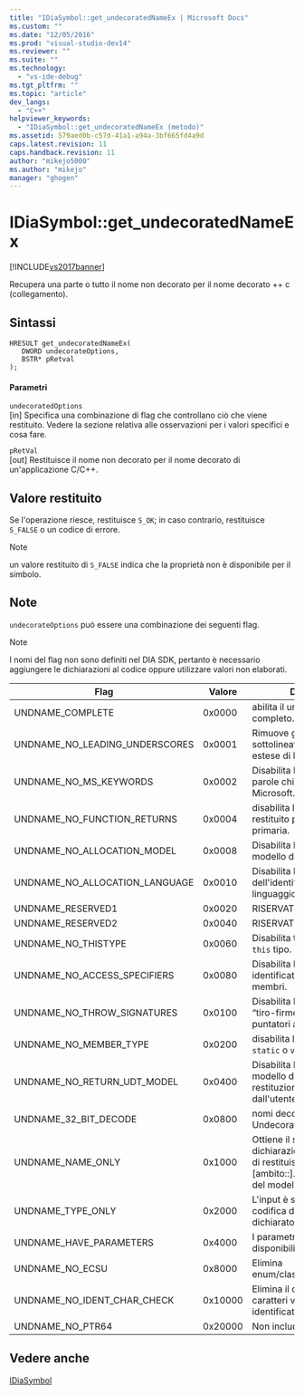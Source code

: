 ```yaml
---
title: "IDiaSymbol::get_undecoratedNameEx | Microsoft Docs"
ms.custom: ""
ms.date: "12/05/2016"
ms.prod: "visual-studio-dev14"
ms.reviewer: ""
ms.suite: ""
ms.technology: 
  - "vs-ide-debug"
ms.tgt_pltfrm: ""
ms.topic: "article"
dev_langs: 
  - "C++"
helpviewer_keywords: 
  - "IDiaSymbol::get_undecoratedNameEx (metodo)"
ms.assetid: 579aed0b-c57d-41a1-a94a-3bf665fd4a9d
caps.latest.revision: 11
caps.handback.revision: 11
author: "mikejo5000"
ms.author: "mikejo"
manager: "ghogen"
---
```

# IDiaSymbol::get_undecoratedNameEx
[!INCLUDE[vs2017banner](../../code-quality/includes/vs2017banner.md)]

Recupera una parte o tutto il nome non decorato per il nome decorato \+\+ c \(collegamento\).  
  
## Sintassi  
  
```cpp#  
HRESULT get_undecoratedNameEx(   
   DWORD undecorateOptions,  
   BSTR* pRetval  
);  
```  
  
#### Parametri  
 `undecoratedOptions`  
 \[in\]  Specifica una combinazione di flag che controllano ciò che viene restituito.  Vedere la sezione relativa alle osservazioni per i valori specifici e cosa fare.  
  
 `pRetVal`  
 \[out\]  Restituisce il nome non decorato per il nome decorato di un'applicazione C\/C\+\+.  
  
## Valore restituito  
 Se l'operazione riesce, restituisce `S_OK`; in caso contrario, restituisce  `S_FALSE` o un codice di errore.  
  
> [!NOTE]
>  un valore restituito di `S_FALSE` indica che la proprietà non è disponibile per il simbolo.  
  
## Note  
 `undecorateOptions` può essere una combinazione dei seguenti flag.  
  
> [!NOTE]
>  I nomi del flag non sono definiti nel DIA SDK, pertanto è necessario aggiungere le dichiarazioni al codice oppure utilizzare valori non elaborati.  
  
|Flag|Valore|Descrizione|  
|----------|------------|-----------------|  
|UNDNAME\_COMPLETE|0x0000|abilita il undecoration completo.|  
|UNDNAME\_NO\_LEADING\_UNDERSCORES|0x0001|Rimuove generare caratteri di sottolineatura le parole chiave estese di Microsoft.|  
|UNDNAME\_NO\_MS\_KEYWORDS|0x0002|Disabilita l'espansione delle parole chiave estese di Microsoft.|  
|UNDNAME\_NO\_FUNCTION\_RETURNS|0x0004|disabilita l'espansione di tipo restituito per la dichiarazione primaria.|  
|UNDNAME\_NO\_ALLOCATION\_MODEL|0x0008|Disabilita l'espansione del modello di dichiarazione.|  
|UNDNAME\_NO\_ALLOCATION\_LANGUAGE|0x0010|Disabilita l'espansione dell'identificatore di linguaggio di dichiarazione.|  
|UNDNAME\_RESERVED1|0x0020|RISERVATO.|  
|UNDNAME\_RESERVED2|0x0040|RISERVATO.|  
|UNDNAME\_NO\_THISTYPE|0x0060|Disabilita tutti i modificatori su `this` tipo.|  
|UNDNAME\_NO\_ACCESS\_SPECIFIERS|0x0080|Disabilita l'espansione degli identificatori di accesso per i membri.|  
|UNDNAME\_NO\_THROW\_SIGNATURES|0x0100|Disabilita l'espansione di “tiro\-firme„ per le funzioni e i puntatori a funzioni.|  
|UNDNAME\_NO\_MEMBER\_TYPE|0x0200|disabilita l'espansione di `static` o  `virtual` membri.|  
|UNDNAME\_NO\_RETURN\_UDT\_MODEL|0x0400|Disabilita l'espansione del modello di Microsoft per la restituzione di tipo definito dall'utente.|  
|UNDNAME\_32\_BIT\_DECODE|0x0800|nomi decorati 32 bit di Undecorates.|  
|UNDNAME\_NAME\_ONLY|0x1000|Ottiene il solo nome per la dichiarazione primaria, nome di restituisce semplicemente \[ambito::\].  Espandere params del modello.|  
|UNDNAME\_TYPE\_ONLY|0x2000|L'input è semplicemente una codifica del tipo; crea un dichiaratore astratto.|  
|UNDNAME\_HAVE\_PARAMETERS|0x4000|I parametri di modello reali disponibili.|  
|UNDNAME\_NO\_ECSU|0x8000|Elimina enum\/classe\/struttura\/unione.|  
|UNDNAME\_NO\_IDENT\_CHAR\_CHECK|0x10000|Elimina il controllo per i caratteri validi per un identificatore.|  
|UNDNAME\_NO\_PTR64|0x20000|Non include ptr64 nell'output.|  
  
## Vedere anche  
 [IDiaSymbol](../../debugger/debug-interface-access/idiasymbol.md)